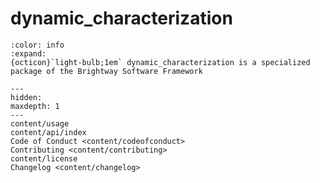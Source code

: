 # dynamic_characterization

```{button-link} https://docs.brightway.dev
:color: info
:expand:
{octicon}`light-bulb;1em` dynamic_characterization is a specialized package of the Brightway Software Framework
```

```{toctree}
---
hidden:
maxdepth: 1
---
content/usage
content/api/index
Code of Conduct <content/codeofconduct>
Contributing <content/contributing>
content/license
Changelog <content/changelog>
```
